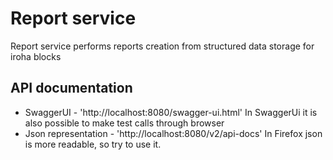 # Report service
Report service performs reports creation from structured data storage for iroha blocks

## API documentation
* SwaggerUI - 'http://localhost:8080/swagger-ui.html' In SwaggerUi it is also possible to make test calls through browser
* Json representation - 'http://localhost:8080/v2/api-docs' In Firefox json is more readable, so try to use it.

